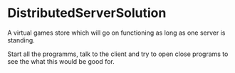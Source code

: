 # DistributedServerSolution
A virtual games store which will go on functioning as long as one server is standing.

Start all the programms, talk to the client and try to open close programs to see the what this would be good for.
